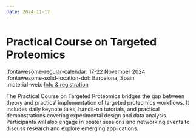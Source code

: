```yaml
---
date: 2024-11-17
---
```


# Practical Course on Targeted Proteomics

:fontawesome-regular-calendar: 17-22 November 2024 <br/>
:fontawesome-solid-location-dot: Barcelona, Spain <br/>
:material-web: [Info & registration](https://courses.crg.eu/events/targetedproteomics/)

The Practical Course on Targeted Proteomics bridges the gap between theory and practical implementation of targeted proteomics workflows. It includes daily keynote talks, hands-on tutorials, and practical demonstrations covering experimental design and data analysis. Participants will also engage in poster sessions and networking events to discuss research and explore emerging applications.

